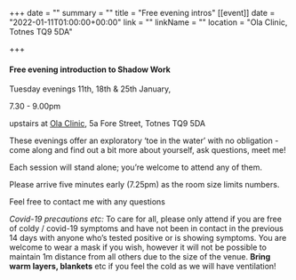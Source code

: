 +++
date = ""
summary = ""
title = "Free evening intros"
[[event]]
date = "2022-01-11T01:00:00+00:00"
link = ""
linkName = ""
location = "Ola Clinic, Totnes TQ9 5DA"

+++
#### Free evening introduction to Shadow Work

Tuesday evenings 11th, 18th & 25th January, 

7\.30 - 9.00pm 

upstairs at [Ola Clinic](http://www.totneschiropractic.co.uk/), 5a Fore Street, Totnes TQ9 5DA

These evenings offer an exploratory ‘toe in the water’ with no obligation - come along and find out a bit more about yourself, ask questions, meet me!

Each session will stand alone; you’re welcome to attend any of them.

Please arrive five minutes early (7.25pm) as the room size limits numbers.

Feel free to contact me with any questions

_Covid-19 precautions etc:_ To care for all, please only attend if you are free of coldy / covid-19 symptoms and have not been in contact in the previous 14 days with anyone who’s tested positive or is showing symptoms. You are welcome to wear a mask if you wish, however it will not be possible to maintain 1m distance from all others due to the size of the venue. **Bring warm layers, blankets** etc if you feel the cold as we will have ventilation!